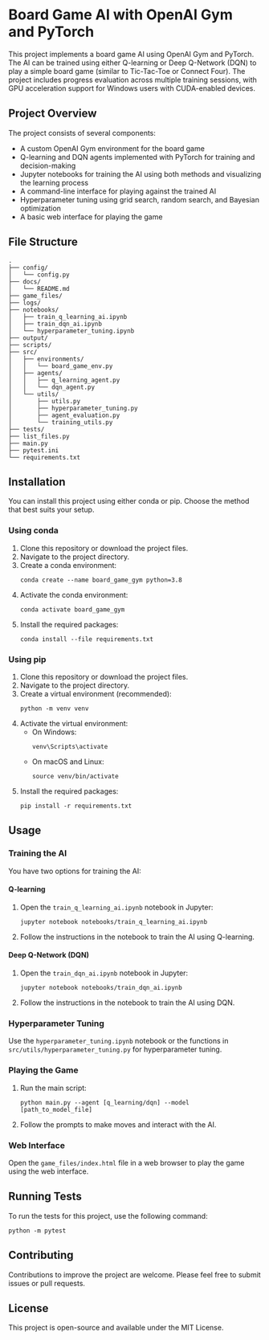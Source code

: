 # Board Game AI with OpenAI Gym and PyTorch

This project implements a board game AI using OpenAI Gym and PyTorch. The AI can be trained using either Q-learning or Deep Q-Network (DQN) to play a simple board game (similar to Tic-Tac-Toe or Connect Four). The project includes progress evaluation across multiple training sessions, with GPU acceleration support for Windows users with CUDA-enabled devices.

## Project Overview

The project consists of several components:
- A custom OpenAI Gym environment for the board game
- Q-learning and DQN agents implemented with PyTorch for training and decision-making
- Jupyter notebooks for training the AI using both methods and visualizing the learning process
- A command-line interface for playing against the trained AI
- Hyperparameter tuning using grid search, random search, and Bayesian optimization
- A basic web interface for playing the game

## File Structure

```
.
├── config/
│   └── config.py
├── docs/
│   └── README.md
├── game_files/
├── logs/
├── notebooks/
│   ├── train_q_learning_ai.ipynb
│   ├── train_dqn_ai.ipynb
│   └── hyperparameter_tuning.ipynb
├── output/
├── scripts/
├── src/
│   ├── environments/
│   │   └── board_game_env.py
│   ├── agents/
│   │   ├── q_learning_agent.py
│   │   └── dqn_agent.py
│   └── utils/
│       ├── utils.py
│       ├── hyperparameter_tuning.py
│       ├── agent_evaluation.py
│       └── training_utils.py
├── tests/
├── list_files.py
├── main.py
├── pytest.ini
└── requirements.txt
```

## Installation

You can install this project using either conda or pip. Choose the method that best suits your setup.

### Using conda

1. Clone this repository or download the project files.
2. Navigate to the project directory.
3. Create a conda environment:
   ```
   conda create --name board_game_gym python=3.8
   ```
4. Activate the conda environment:
   ```
   conda activate board_game_gym
   ```
5. Install the required packages:
   ```
   conda install --file requirements.txt
   ```

### Using pip

1. Clone this repository or download the project files.
2. Navigate to the project directory.
3. Create a virtual environment (recommended):
   ```
   python -m venv venv
   ```
4. Activate the virtual environment:
   - On Windows:
     ```
     venv\Scripts\activate
     ```
   - On macOS and Linux:
     ```
     source venv/bin/activate
     ```
5. Install the required packages:
   ```
   pip install -r requirements.txt
   ```

## Usage

### Training the AI

You have two options for training the AI:

#### Q-learning

1. Open the `train_q_learning_ai.ipynb` notebook in Jupyter:
   ```
   jupyter notebook notebooks/train_q_learning_ai.ipynb
   ```
2. Follow the instructions in the notebook to train the AI using Q-learning.

#### Deep Q-Network (DQN)

1. Open the `train_dqn_ai.ipynb` notebook in Jupyter:
   ```
   jupyter notebook notebooks/train_dqn_ai.ipynb
   ```
2. Follow the instructions in the notebook to train the AI using DQN.

### Hyperparameter Tuning

Use the `hyperparameter_tuning.ipynb` notebook or the functions in `src/utils/hyperparameter_tuning.py` for hyperparameter tuning.

### Playing the Game

1. Run the main script:
   ```
   python main.py --agent [q_learning/dqn] --model [path_to_model_file]
   ```
2. Follow the prompts to make moves and interact with the AI.

### Web Interface

Open the `game_files/index.html` file in a web browser to play the game using the web interface.

## Running Tests

To run the tests for this project, use the following command:

```
python -m pytest
```

## Contributing

Contributions to improve the project are welcome. Please feel free to submit issues or pull requests.

## License

This project is open-source and available under the MIT License.
